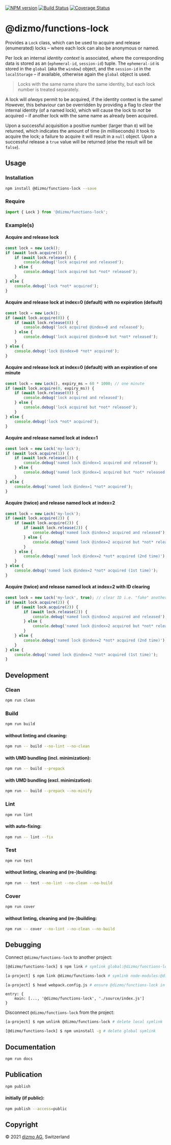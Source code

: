[![NPM version](https://badge.fury.io/js/%40dizmo%2Ffunctions-lock.svg)](https://npmjs.org/package/@dizmo/functions-lock)
[![Build Status](https://travis-ci.com/dizmo/functions-lock.svg?branch=master)](https://travis-ci.com/dizmo/functions-lock)
[![Coverage Status](https://coveralls.io/repos/github/dizmo/functions-lock/badge.svg?branch=master)](https://coveralls.io/github/dizmo/functions-lock?branch=master)

# @dizmo/functions-lock

Provides a `Lock` class, which can be used to acquire and release (enumerated) locks &ndash; where each lock can also be anonymous or named.

Per lock an internal *identity context* is associated, where the corresponding data is stored as an (`ephemeral-id`, `session-id`) tuple. The `ephemeral-id` is stored in the `global` (aka the `window`) object, and the `session-id` in the `localStorage` &ndash; if available, otherwise again the `global` object is used.

> Locks with the same name share the same identity, but each lock number is treated separately.

A lock will *always* permit to be acquired, if the identity context is the same! However, this behaviour can be overridden by providing a flag to *clear* the internal identity (of a named lock), which will cause the lock to *not* be acquired &ndash; if another lock with the same name as already been acquired.

Upon a successful acquisition a positive number (larger than `0`) will be returned, which indicates the amount of time (in milliseconds) it took to acquire the lock; a failure to acquire it will result in a `null` object. Upon a successful release a `true` value will be returned (else the result will be `false`).

## Usage

### Installation

```sh
npm install @dizmo/functions-lock --save
```

### Require

```typescript
import { Lock } from '@dizmo/functions-lock';
```

### Example(s)

#### Acquire and release lock
```typescript
const lock = new Lock();
if (await lock.acquire()) {
    if (await lock.release()) {
        console.debug('lock acquired and released');
    } else {
        console.debug('lock acquired but *not* released');
    }
} else {
    console.debug('lock *not* acquired');
}
```

#### Acquire and release lock at index=0 (default) with no expiration (default)
```typescript
const lock = new Lock();
if (await lock.acquire(0)) {
    if (await lock.release(0)) {
        console.debug('lock acquired @index=0 and released');
    } else {
        console.debug('lock acquired @index=0 but *not* released');
    }
} else {
    console.debug('lock @index=0 *not* acquired');
}
```

#### Acquire and release lock at index=0 (default) with an expiration of one minute
```typescript
const lock = new Lock(), expiry_ms = 60 * 1000; // one minute
if (await lock.acquire(0, expiry_ms)) {
    if (await lock.release(0)) {
        console.debug('lock acquired and released');
    } else {
        console.debug('lock acquired but *not* released');
    }
} else {
    console.debug('lock *not* acquired');
}
```

#### Acquire and release named lock at index=1
```typescript
const lock = new Lock('my-lock');
if (await lock.acquire(1)) {
    if (await lock.release(1)) {
        console.debug('named lock @index=1 acquired and released');
    } else {
        console.debug('named lock @index=1 acquired but *not* released');
    }
} else {
    console.debug('named lock @index=1 *not* acquired');
}
```

#### Acquire (twice) and release named lock at index=2
```typescript
const lock = new Lock('my-lock');
if (await lock.acquire(2)) {
    if (await lock.acquire(2)) {
        if (await lock.release(2)) {
            console.debug('named lock @index=2 acquired and released');
        } else {
            console.debug('named lock @index=2 acquired but *not* released');
        }
    } else {
        console.debug('named lock @index=2 *not* acquired (2nd time)');
    }
} else {
    console.debug('named lock @index=2 *not* acquired (1st time)');
}
```

#### Acquire (twice) and release named lock at index=2 with ID clearing
```typescript
const lock = new Lock('my-lock', true); // clear ID i.e. "fake" another context!
if (await lock.acquire(2)) {
    if (await lock.acquire(2)) {
        if (await lock.release(2)) {
            console.debug('named lock @index=2 acquired and released');
        } else {
            console.debug('named lock @index=2 acquired but *not* released');
        }
    } else {
        console.debug('named lock @index=2 *not* acquired (2nd time)');
    }
} else {
    console.debug('named lock @index=2 *not* acquired (1st time)');
}
```

## Development

### Clean

```sh
npm run clean
```

### Build

```sh
npm run build
```

#### without linting and cleaning:

```sh
npm run -- build --no-lint --no-clean
```

#### with UMD bundling (incl. minimization):

```sh
npm run -- build --prepack
```

#### with UMD bundling (excl. minimization):

```sh
npm run -- build --prepack --no-minify
```

### Lint

```sh
npm run lint
```

#### with auto-fixing:

```sh
npm run -- lint --fix
```

### Test

```sh
npm run test
```

#### without linting, cleaning and (re-)building:

```sh
npm run -- test --no-lint --no-clean --no-build
```

### Cover

```sh
npm run cover
```

#### without linting, cleaning and (re-)building:

```sh
npm run -- cover --no-lint --no-clean --no-build
```

## Debugging

Connect `@dizmo/functions-lock` to another project:

```sh
[@dizmo/functions-lock] $ npm link # symlink global:@dizmo/functions-lock
```

```sh
[a-project] $ npm link @dizmo/functions-lock # symlink node-modules:@dizmo/functions-lock
```

```sh
[a-project] $ head webpack.config.js # ensure @dizmo/functions-lock in entry.main
```

```
entry: {
    main: [..., '@dizmo/functions-lock', './source/index.js']
}
```

Disconnect `@dizmo/functions-lock` from the project:

```sh
[a-project] $ npm unlink @dizmo/functions-lock # delete local symlink
```

```sh
[@dizmo/functions-lock] $ npm uninstall -g # delete global symlink
```

## Documentation

```sh
npm run docs
```

## Publication

```sh
npm publish
```

#### initially (if public):

```sh
npm publish --access=public
```

## Copyright

 © 2021 [dizmo AG](https://dizmo.com/), Switzerland
